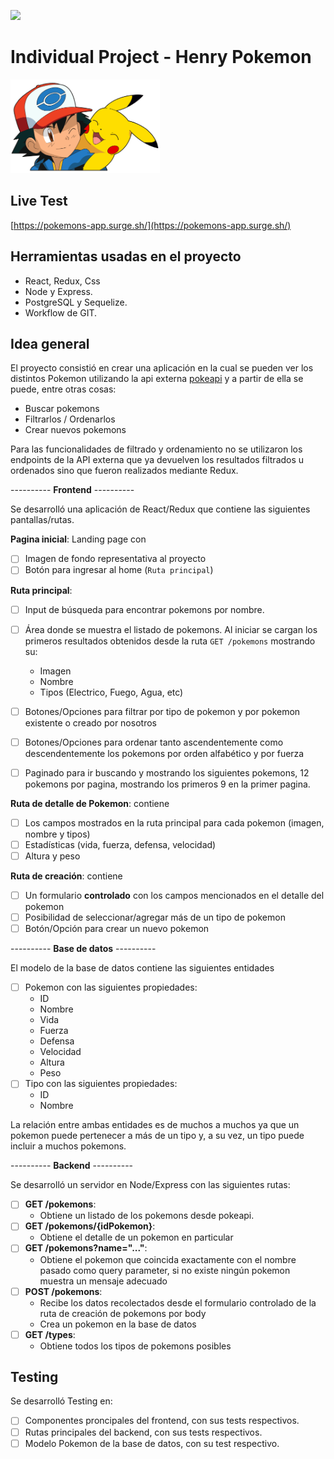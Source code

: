 <p align='left'>
    <img src='https://static.wixstatic.com/media/85087f_0d84cbeaeb824fca8f7ff18d7c9eaafd~mv2.png/v1/fill/w_160,h_30,al_c,q_85,usm_0.66_1.00_0.01/Logo_completo_Color_1PNG.webp' </img>
</p>

# Individual Project - Henry Pokemon

<p align="left">
  <img height="150" src="./pokemon.png" />
</p>


## Live Test

[https://pokemons-app.surge.sh/](https://pokemons-app.surge.sh/)

## Herramientas usadas en el proyecto

  - React, Redux, Css
  - Node y Express.
  - PostgreSQL y Sequelize.
  - Workflow de GIT.
## Idea general

El proyecto consistió en crear una aplicación en la cual se pueden ver los distintos Pokemon utilizando la api externa [pokeapi](https://pokeapi.co/) y a partir de ella se puede, entre otras cosas:

  - Buscar pokemons
  - Filtrarlos / Ordenarlos
  - Crear nuevos pokemons

Para las funcionalidades de filtrado y ordenamiento no se utilizaron los endpoints de la API externa que ya devuelven los resultados filtrados u ordenados sino que fueron realizados mediante Redux.



---------- __Frontend__ ----------


Se desarrolló una aplicación de React/Redux que contiene las siguientes pantallas/rutas.

__Pagina inicial__: Landing page con
- [ ] Imagen de fondo representativa al proyecto
- [ ] Botón para ingresar al home (`Ruta principal`)

__Ruta principal__:
- [ ] Input de búsqueda para encontrar pokemons por nombre.
- [ ] Área donde se muestra el listado de pokemons. Al iniciar se cargan los primeros resultados obtenidos desde la ruta `GET /pokemons` mostrando su:
  - Imagen
  - Nombre
  - Tipos (Electrico, Fuego, Agua, etc)
- [ ] Botones/Opciones para filtrar por tipo de pokemon y por pokemon existente o creado por nosotros
- [ ] Botones/Opciones para ordenar tanto ascendentemente como descendentemente los pokemons por orden alfabético y por fuerza
- [ ] Paginado para ir buscando y mostrando los siguientes pokemons, 12 pokemons por pagina, mostrando los primeros 9 en la primer pagina.


__Ruta de detalle de Pokemon__: contiene
- [ ] Los campos mostrados en la ruta principal para cada pokemon (imagen, nombre y tipos)
- [ ] Estadísticas (vida, fuerza, defensa, velocidad)
- [ ] Altura y peso

__Ruta de creación__: contiene
- [ ] Un formulario __controlado__ con los campos mencionados en el detalle del pokemon
- [ ] Posibilidad de seleccionar/agregar más de un tipo de pokemon
- [ ] Botón/Opción para crear un nuevo pokemon

---------- __Base de datos__ ----------

El modelo de la base de datos contiene las siguientes entidades

- [ ] Pokemon con las siguientes propiedades:
  - ID
  - Nombre
  - Vida
  - Fuerza
  - Defensa
  - Velocidad
  - Altura
  - Peso
- [ ] Tipo con las siguientes propiedades:
  - ID
  - Nombre

La relación entre ambas entidades es de muchos a muchos ya que un pokemon puede pertenecer a más de un tipo y, a su vez, un tipo puede incluir a muchos pokemons.

---------- __Backend__ ----------

Se desarrolló un servidor en Node/Express con las siguientes rutas:

- [ ] __GET /pokemons__:
  - Obtiene un listado de los pokemons desde pokeapi.
- [ ] __GET /pokemons/{idPokemon}__:
  - Obtiene el detalle de un pokemon en particular
- [ ] __GET /pokemons?name="..."__:
  - Obtiene el pokemon que coincida exactamente con el nombre pasado como query parameter, si no existe ningún pokemon muestra un mensaje adecuado
- [ ] __POST /pokemons__:
  - Recibe los datos recolectados desde el formulario controlado de la ruta de creación de pokemons por body
  - Crea un pokemon en la base de datos
- [ ] __GET /types__:
  - Obtiene todos los tipos de pokemons posibles


## Testing

Se desarrolló Testing en:

- [ ] Componentes proncipales del frontend, con sus tests respectivos.
- [ ] Rutas principales del backend, con sus tests respectivos.
- [ ] Modelo Pokemon de la base de datos, con su test respectivo.
